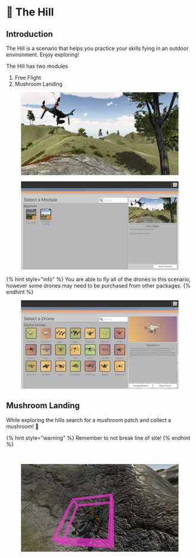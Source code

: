 # 🍄 The Hill

## Introduction

The Hill is a scenario that helps you practice your skills fying in an outdoor environment.  Enjoy exploring!

The Hill has two modules

1. Free Flight
2. Mushroom Landing

<figure><img src="../../.gitbook/assets/image (54).png" alt=""><figcaption></figcaption></figure>

<figure><img src="../../.gitbook/assets/image (83).png" alt=""><figcaption></figcaption></figure>

{% hint style="info" %}
You are able to fly all of the drones in this scenario, however some drones may need to be purchased from other packages.
{% endhint %}

<figure><img src="../../.gitbook/assets/image (49).png" alt=""><figcaption></figcaption></figure>

## Mushroom Landing

While exploring the hills search for a mushroom patch and collect a mushroom! 🍄

{% hint style="warning" %}
Remember to not break line of site!
{% endhint %}

<figure><img src="../../.gitbook/assets/image (50).png" alt=""><figcaption></figcaption></figure>

<figure><img src="../../.gitbook/assets/image (51).png" alt=""><figcaption></figcaption></figure>

